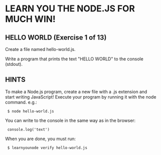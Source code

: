  # LEARN YOU THE NODE.JS FOR MUCH WIN!  
   
 ## HELLO WORLD (Exercise 1 of 13)  
   
  Create a file named hello-world.js.  
   
  Write a program that prints the text "HELLO WORLD" to the console  
  (stdout).  
   
 ## HINTS  
   
  To make a Node.js program, create a new file with a .js extension and  
  start writing JavaScript! Execute your program by running it with the node  
  command. e.g.:  
   
     $ node hello-world.js  
   
  You can write to the console in the same way as in the browser:  
   
     console.log('text')  
   
  When you are done, you must run:  
   
     $ learnyounode verify hello-world.js